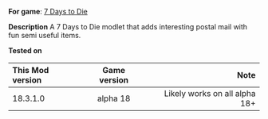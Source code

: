 **For game**: [7 Days to Die](https://7daystodie.com)

**Description**
A 7 Days to Die modlet that adds interesting postal mail with fun semi useful items.

**Tested on**

| This Mod version | Game version | Note |
|:------------------- |:------------------:| -------------:|
| 18.3.1.0 | alpha 18  | Likely works on all alpha 18+ |
